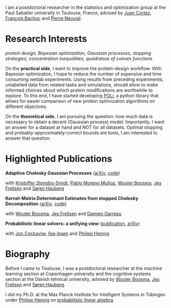 I am a postdoctoral researcher in the statistics and optimization group at the Paul Sabatier university in Toulouse, France, advised by [Juan Cortez](https://www.laas.fr/en/annuaire/121), [François Bachoc](https://www.math.univ-toulouse.fr/~fbachoc/index.html) and [Pierre Neuvial](https://pneuvial.github.io/).

# Research Interests
*protein design, Bayesian optimization, Gaussian processes, stopping strategies, concentration inequalities, quadrature of convex functions*

On the **practical side**, I want to improve the protein-design workflow. With Bayesian optimization, I hope to reduce the number of expensive and time consuming wetlab experiments. Using results from preceding experiments, unlabelled data from related tasks and simulations, should allow to make informed choices about which protein modifications are worthwhile to explore. To this end, I have started developing [POLi](https://github.com/MachineLearningLifeScience/poli), a python library that allows for easier comparison of new protein optimization algorithms on different objectives.

On the **theoretical side**, I am pursuing the question: how much data is necessary to obtain a decent (Gaussian process) model.
Importantly, I want an answer for a dataset at hand and NOT for all datasets. Optimal stopping and probably-approximately-correct bounds are tools, I am interested to answer that question.


# Highlighted Publications

**Adaptive Cholesky Gaussian Processes** ([arXiv](https://arxiv.org/abs/2202.10769), [code](https://github.com/SimonBartels/acgp))

with [Kristoffer Stensbo-Smidt](https://prior.info/), [Pablo Moreno Muñoz](https://pmorenoz.github.io/), [Wouter Boosma](https://ku-bioml.github.io), [Jes Frellsen](https://frellsen.org/) and [Søren Hauberg](http://www2.compute.dtu.dk/~sohau/)

**Kernel-Matrix Determinant Estimates from stopped Cholesky Decomposition** ([arXiv](https://arxiv.org/abs/2107.10587), [code](https://github.com/SimonBartels/pac_kernel_matrix_determinant_estimation))

with [Wouter Boosma](https://ku-bioml.github.io), [Jes Frellsen](https://frellsen.org/) and [Damien Garreau](https://sites.google.com/view/damien-garreau/) 

**Probabilistic linear solvers: a unifying view** ([publication](https://link.springer.com/article/10.1007/s11222-019-09897-7), [arXiv](https://arxiv.org/abs/1810.03398))

with [Jon Cockayne](http://www.joncockayne.com/), [Ilse Ipsen](https://ipsen.math.ncsu.edu/) and [Philipp Hennig](https://uni-tuebingen.de/fakultaeten/mathematisch-naturwissenschaftliche-fakultaet/fachbereiche/informatik/lehrstuehle/methoden-des-maschinellen-lernens/personen/philipp-hennig/)

# Biography
Before I came to Toulouse, I was a postdoctoral researcher at the machine learning section at Copenhagen university and the cognitive systems section at the Danish tehnical university, advised by [Wouter Boosma](https://ku-bioml.github.io), [Jes Frellsen](https://frellsen.org/) and [Søren Hauberg](http://www2.compute.dtu.dk/~sohau/). 

I did my Ph.D. at the Max Planck Institute for Intelligent Systems in Tübingen under [Philipp Hennig](https://uni-tuebingen.de/fakultaeten/mathematisch-naturwissenschaftliche-fakultaet/fachbereiche/informatik/lehrstuehle/methoden-des-maschinellen-lernens/personen/philipp-hennig/) on [probabilistic linear algebra](http://dx.doi.org/10.15496/publikation-56119).

